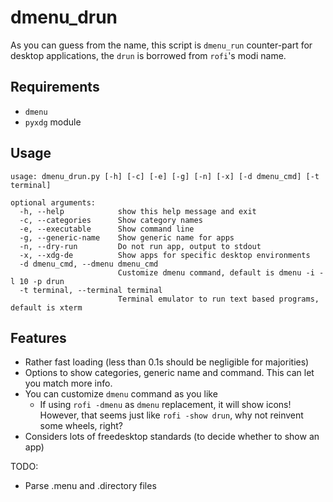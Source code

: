 # dmenu_drun

As you can guess from the name, this script is `dmenu_run` counter-part for desktop applications, the `drun` is borrowed from `rofi`'s modi name.

## Requirements

- `dmenu`
- `pyxdg` module

## Usage

```
usage: dmenu_drun.py [-h] [-c] [-e] [-g] [-n] [-x] [-d dmenu_cmd] [-t terminal]

optional arguments:
  -h, --help            show this help message and exit
  -c, --categories      Show category names
  -e, --executable      Show command line
  -g, --generic-name    Show generic name for apps
  -n, --dry-run         Do not run app, output to stdout
  -x, --xdg-de          Show apps for specific desktop environments
  -d dmenu_cmd, --dmenu dmenu_cmd
                        Customize dmenu command, default is dmenu -i -l 10 -p drun
  -t terminal, --terminal terminal
                        Terminal emulator to run text based programs, default is xterm
```

## Features

- Rather fast loading (less than 0.1s should be negligible for majorities)
- Options to show categories, generic name and command. This can let you match more info.
- You can customize `dmenu` command as you like
  - If using `rofi -dmenu` as `dmenu` replacement, it will show icons! However, that seems just like `rofi -show drun`, why not reinvent some wheels, right?
- Considers lots of freedesktop standards (to decide whether to show an app)

TODO:
- Parse .menu and .directory files
